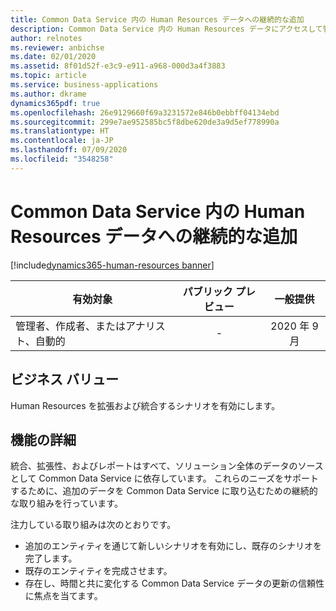 ```yaml
---
title: Common Data Service 内の Human Resources データへの継続的な追加
description: Common Data Service 内の Human Resources データにアクセスして管理する
author: relnotes
ms.reviewer: anbichse
ms.date: 02/01/2020
ms.assetid: 8f01d52f-e3c9-e911-a968-000d3a4f3883
ms.topic: article
ms.service: business-applications
ms.author: dkrame
dynamics365pdf: true
ms.openlocfilehash: 26e9129660f69a3231572e846b0ebbff04134ebd
ms.sourcegitcommit: 299e7ae952585bc5f8dbe620de3a9d5ef778990a
ms.translationtype: HT
ms.contentlocale: ja-JP
ms.lasthandoff: 07/09/2020
ms.locfileid: "3548258"
---
```

# <a name="ongoing-additions-to-human-resources-data-in-common-data-service"></a>Common Data Service 内の Human Resources データへの継続的な追加
[!include[dynamics365-human-resources banner](../includes/dynamics365-human-resources.md)]

| 有効対象    |  パブリック プレビュー | 一般提供 | 
| ---------- | :----------: |:----------: |
|管理者、作成者、またはアナリスト、自動的|-| 2020 年 9 月|


## <a name="business-value"></a>ビジネス バリュー
<!-- bv start -->
Human Resources を拡張および統合するシナリオを有効にします。
<!-- bv end -->



## <a name="feature-details"></a>機能の詳細
<!--feature detail start -->
統合、拡張性、およびレポートはすべて、ソリューション全体のデータのソースとして Common Data Service に依存しています。 これらのニーズをサポートするために、追加のデータを Common Data Service に取り込むための継続的な取り組みを行っています。

注力している取り組みは次のとおりです。

- 追加のエンティティを通じて新しいシナリオを有効にし、既存のシナリオを完了します。
- 既存のエンティティを完成させます。
- 存在し、時間と共に変化する Common Data Service データの更新の信頼性に焦点を当てます。
<!--feature detail end -->









